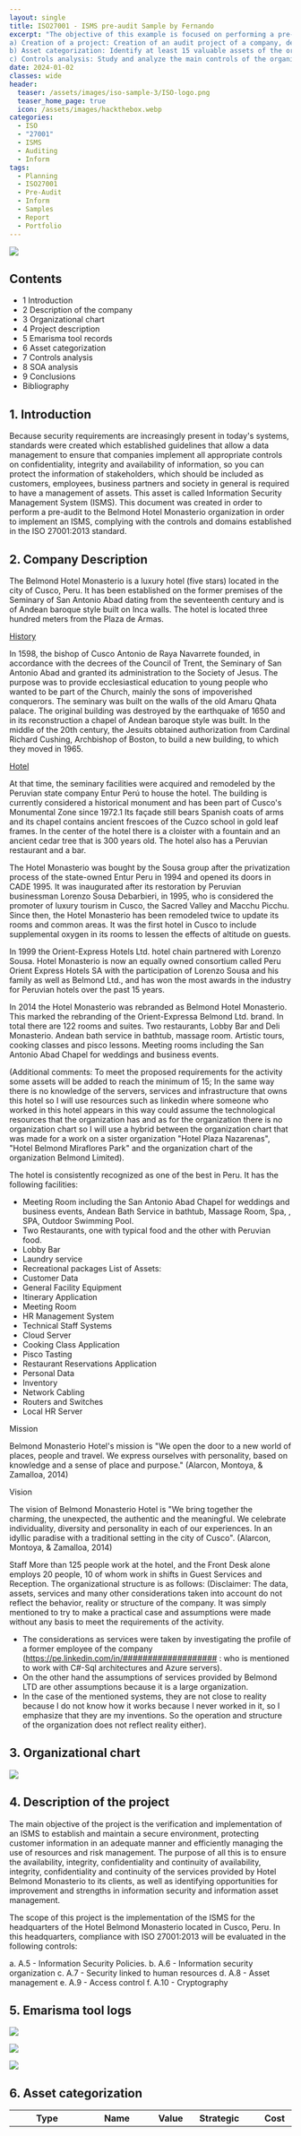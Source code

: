```yaml
---
layout: single
title: ISO27001 - ISMS pre-audit Sample by Fernando 
excerpt: "The objective of this example is focused on performing a pre-audit of the security management compliance level of a company.
a) Creation of a project: Creation of an audit project of a company, defining the company. 
b) Asset categorization: Identify at least 15 valuable assets of the organization.
c) Controls analysis: Study and analyze the main controls of the organization. Focus on the first 6 domains."
date: 2024-01-02
classes: wide
header:
  teaser: /assets/images/iso-sample-3/ISO-logo.png
  teaser_home_page: true
  icon: /assets/images/hackthebox.webp
categories:
  - ISO
  - "27001"
  - ISMS
  - Auditing
  - Inform
tags:
  - Planning
  - ISO27001
  - Pre-Audit
  - Inform
  - Samples
  - Report
  - Portfolio
---
```


![](/assets/images/iso-sample-3/ISO-logo.png)

## Contents
- 1 Introduction
- 2 Description of the company
- 3 Organizational chart 
- 4 Project description 
- 5 Emarisma tool records
- 6 Asset categorization 
- 7 Controls analysis
- 8 SOA analysis
- 9 Conclusions
- Bibliography 

         
## 1. Introduction

Because security requirements are increasingly present in today's systems, standards were created which established guidelines that allow a data management to ensure that companies implement all appropriate controls on confidentiality, integrity and availability of information, so you can protect the information of stakeholders, which should be included as customers, employees, business partners and society in general is required to have a management of assets. This asset is called Information Security Management System (ISMS).
This document was created in order to perform a pre-audit to the Belmond Hotel Monasterio organization in order to implement an ISMS, complying with the controls and domains established in the ISO 27001:2013 standard.

## 2. Company Description

The Belmond Hotel Monasterio is a luxury hotel (five stars) located in the city of Cusco, Peru. It has been established on the former premises of the Seminary of San Antonio Abad dating from the seventeenth century and is of Andean baroque style built on Inca walls. The hotel is located three hundred meters from the Plaza de Armas.

<ins>History</ins>

In 1598, the bishop of Cusco Antonio de Raya Navarrete founded, in accordance with the decrees of the Council of Trent, the Seminary of San Antonio Abad and granted its administration to the Society of Jesus. The purpose was to provide ecclesiastical education to young people who wanted to be part of the Church, mainly the sons of impoverished conquerors. The seminary was built on the walls of the old Amaru Qhata palace. The original building was destroyed by the earthquake of 1650 and in its reconstruction a chapel of Andean baroque style was built. In the middle of the 20th century, the Jesuits obtained authorization from Cardinal Richard Cushing, Archbishop of Boston, to build a new building, to which they moved in 1965.

<ins>Hotel</ins>

At that time, the seminary facilities were acquired and remodeled by the Peruvian state company Entur Perú to house the hotel. The building is currently considered a historical monument and has been part of Cusco's Monumental Zone since 1972.1 Its façade still bears Spanish coats of arms and its chapel contains ancient frescoes of the Cuzco school in gold leaf frames. In the center of the hotel there is a cloister with a fountain and an ancient cedar tree that is 300 years old. The hotel also has a Peruvian restaurant and a bar.

The Hotel Monasterio was bought by the Sousa group after the privatization process of the state-owned Entur Peru in 1994 and opened its doors in CADE 1995. It was inaugurated after its restoration by Peruvian businessman Lorenzo Sousa Debarbieri, in 1995, who is considered the promoter of luxury tourism in Cusco, the Sacred Valley and Macchu Picchu. Since then, the Hotel Monasterio has been remodeled twice to update its rooms and common areas. It was the first hotel in Cusco to include supplemental oxygen in its rooms to lessen the effects of altitude on guests. 

In 1999 the Orient-Express Hotels Ltd. hotel chain partnered with Lorenzo Sousa. Hotel Monasterio is now an equally owned consortium called Peru Orient Express Hotels SA with the participation of Lorenzo Sousa and his family as well as Belmond Ltd., and has won the most awards in the industry for Peruvian hotels over the past 15 years.

In 2014 the Hotel Monasterio was rebranded as Belmond Hotel Monasterio. This marked the rebranding of the Orient-Expressa Belmond Ltd. brand.
In total there are 122 rooms and suites. Two restaurants, Lobby Bar and Deli Monasterio. Andean bath service in bathtub, massage room. Artistic tours, cooking classes and pisco lessons. Meeting rooms including the San Antonio Abad Chapel for weddings and business events.

(Additional comments: To meet the proposed requirements for the activity some assets will be added to reach the minimum of 15; In the same way there is no knowledge of the servers, services and infrastructure that owns this hotel so I will use resources such as linkedin where someone who worked in this hotel appears in this way could assume the technological resources that the organization has and as for the organization there is no organization chart so I will use a hybrid between the organization chart that was made for a work on a sister organization "Hotel Plaza Nazarenas", "Hotel Belmond Miraflores Park" and the organization chart of the organization Belmond Limited).

The hotel is consistently recognized as one of the best in Peru. It has the following facilities:
- Meeting Room including the San Antonio Abad Chapel for weddings and business events, Andean Bath Service in bathtub, Massage Room, Spa, , SPA, Outdoor Swimming Pool.
- Two Restaurants, one with typical food and the other with Peruvian food.
- Lobby Bar
- Laundry service
- Recreational packages
List of Assets:
- Customer Data
- General Facility Equipment
- Itinerary Application
- Meeting Room
- HR Management System
- Technical Staff Systems
- Cloud Server
- Cooking Class Application
- Pisco Tasting
- Restaurant Reservations Application
- Personal Data
- Inventory
- Network Cabling
- Routers and Switches
- Local HR Server

Mission

Belmond Monasterio Hotel's mission is "We open the door to a new world of places, people and travel. We express ourselves with personality, based on knowledge and a sense of place and purpose." (Alarcon, Montoya, & Zamalloa, 2014)

Vision

The vision of Belmond Monasterio Hotel is "We bring together the charming, the unexpected, the authentic and the meaningful. We celebrate individuality, diversity and personality in each of our experiences. In an idyllic paradise with a traditional setting in the city of Cusco". (Alarcon, Montoya, & Zamalloa, 2014)

Staff
More than 125 people work at the hotel, and the Front Desk alone employs 20 people, 10 of whom work in shifts in Guest Services and Reception. The organizational structure is as follows:
(Disclaimer: The data, assets, services and many other considerations taken into account do not reflect the behavior, reality or structure of the company. It was simply mentioned to try to make a practical case and assumptions were made without any basis to meet the requirements of the activity. 
- The considerations as services were taken by investigating the profile of a former employee of the company (https://pe.linkedin.com/in/################### : who is mentioned to work with C#-Sql architectures and Azure servers). 
- On the other hand the assumptions of services provided by Belmond LTD are other assumptions because it is a large organization.
- In the case of the mentioned systems, they are not close to reality because I do not know how it works because I never worked in it, so I emphasize that they are my inventions. So the operation and structure of the organization does not reflect reality either).

## 3. Organizational chart 

![](/assets/images/iso-sample-3/iso-sample-1.PNG)
  
## 4. Description of the project

The main objective of the project is the verification and implementation of an ISMS to establish and maintain a secure environment, protecting customer information in an adequate manner and efficiently managing the use of resources and risk management. The purpose of all this is to ensure the availability, integrity, confidentiality and continuity of availability, integrity, confidentiality and continuity of the services provided by Hotel Belmond Monasterio to its clients, as well as identifying opportunities for improvement and strengths in information security and information asset management.

The scope of this project is the implementation of the ISMS for the headquarters of the Hotel Belmond Monasterio located in Cusco, Peru. In this headquarters, compliance with ISO 27001:2013 will be evaluated in the following controls:

a. A.5 - Information Security Policies.
b. A.6 - Information security organization
c. A.7 - Security linked to human resources
d. A.8 - Asset management
e. A.9 - Access control
f. A.10 - Cryptography

## 5. Emarisma tool logs

![](/assets/images/iso-sample-3/iso-sample-2.PNG)

![](/assets/images/iso-sample-3/iso-sample-3.PNG)

![](/assets/images/iso-sample-3/iso-sample-4.PNG)
  
## 6. Asset categorization

| Type | Name | Value | Strategic | Cost | Owner | Responsible | Description | Remarks |
| --- | --- | --- | --- | --- | --- | --- | --- | --- |
| [S] Services | Application Cooking Classes | Low | 0.00€. | Hotel Belmond Monastery | Alberto Velasquez | An application for cooking classes where users can access with a username and password that is assigned to them, so they can see the dishes they prepare, their equivalents, nutritional table and steps to follow in their respective languages of origin. | - | 
| [SW] Applications (software) | Itinerary Application | Very High | 0.00€ | Hotel Belmond Monasterio | Alberto Velasquez | Application where guests can check their itinerary and reservations. | - |
| [SW] Applications (software) | Restaurant Reservation Application | Medium | 0.00€ Alberto Velasquez | Hotel Belmond Monasterio | The Hotel Belmond Monasterio has an application to make reservations in its restaurants. Whether someone is a guest or not of the hotel. | - |
| [L] Facilities | Network Wiring | Very Low | 0.00€ | Hotel Belmond Monastery | Alberto Velasquez | Wiring of all rooms, Reception and Business Center.
| [S] Amenities | Pisco Tasting | Very Low | - | Hotel Belmond Monastery | Alberto Velasquez | An application for the tasting of pisco (liquor of Peruvian origin) where users can access with a username and password that is assigned to them, so they can see the cocktails that they prepare with the ingredients, their equivalences, nutritional table and steps to follow in their respective languages of origin. | - |
| [D] Data / Information | Customer Data | Very High | 0.00€ | Hotel Belmond Monastery | Alberto Velasquez | The registry of the clients who stayed at the hotel. | - |
| [D] Data / Information | Personal Data | Medium | 0.00€ | Hotel Belmond Monastery | Alberto Velasquez | Personal information of Hotel employees Belmond Monasterio: DNI, Names and Surnames, telephone, cell phone, salary, work load, etc. | - | 
| [HW] Computer equipment (hardware) | General equipment in the facilities | Very High | Hotel Belmond Monastery | Alberto Velasquez | This is the equipment found in the organization, which is used to verify records and process requests. | - |
| [AUX] Auxiliary Equipment | Inventory | Low | - | Hotel Belmond Monastery | Alberto Velasquez | Peripheral equipment and auxiliary cables to keep hardware failures to a minimum. | - |
| [P] Staff | Systems Technical Staff | Medium | 0.00€ | Hotel Belmond Monastery | Alberto Velasquez | This staff is in charge of providing technical support for the facilities and troubleshooting minor systems problems. | - |
| [COM] Communication networks | Routers and Switches | High | - | Belmond Monasterio Hotel | Alberto Velasquez | All the connection equipment such as Routers and Switches at the Belmond Monasterio Hotel. | Uninterrupted connectivity in Belmond Hotels is indispensable, especially because most of their guests are businessmen or people who need to be connected all the time. |
| [L] Facilities | Meeting Room | Very High | - | Hotel Belmond Monastery | Alberto Velasquez | In this area users can connect and hold their conferences. | - |
| [S] Services | Cloud Server | Very High | - | Belmond LTD | Belmond LTD | The Belmond LTD organization owns a private PaaS type cloud server, which is assigned to each hotel in the world. This service is in charge of collecting all the information from all areas, staff and customers, for a subsequent CRM. | - |
|[HW] Hardware | Local Server for Human Resources | Medium | - | Hotel Belmond Monastery | Alberto Velasquez | Local rack server for the Human Resources software, which is in charge of workload management and attendance registration. | - |
| [SW] Applications (software) | Human Resources Management System | Medium | - | Hotel Belmond Monastery | Alberto Velasquez | This system keeps track of the work attendance of the organization's personnel. | - |




## 5. Methodologies

In order to perform the audit process on Librería On-Line S.A., ISACA's "IT Audit Framework (ITAF)", which is a framework of professional practices for IT auditing, has been selected as the audit methodology.

![](/assets/images/iso-sample-2/iso-sample-1.PNG)

Image 1. ITAF - Practical IT Assurance Reference Framework.

ITAF is a comprehensive, best-practice reference model that:

- Establishes standards that address IT systems auditing, professional roles and responsibilities; knowledge and skills, diligence, conduct and reporting requirements.
  
- Defines terms and concepts specific to information systems assurance.
  
- Provides guidance, tools and techniques in the planning, design, conduct and reporting of information systems auditing and assurance.


Information Systems Audit and Assurance

The ITAF General, Performance and Reporting Standards must be followed in all circumstances.In addition, the standards contain key aspects designed to assist IT systems auditing and professional assurance. The ITAF framework is composed of the elements shown in Figure 2. These include three categories of standards, General, Performance and Reporting. General Standards: These are the guiding principles under which the IT assurance profession operates. They apply to all IT audit behavioral assignments such as professional ethics, independence, objectivity, necessary care and competence in knowledge and skills. 


Execution Standards: Deals with planning and supervision, delimitation, risk and materialization, resource mobilization, assignment supervision and management, audit and evidence assurance, and the exercise of professional judgment and due care.


Reporting Delivery Standards: directs the types of reports, forms of communication, and information communicated.
Guidelines: 

Reporting Standards: Addresses the types of reports, forms of communication and the information communicated.
Guidelines:Provides the IT audit and assurance professional with information and guidance on the area of audit or assurance.In line with the three categories of standards mentioned above, the guidelines focus on various audit approaches, methodologies, tools and techniques, and related material to assist in the planning, execution, evaluation, review and reporting of IT processes, as well as related audit assurance controls and initiatives.


Tools and techniques: provides specific information on various methodologies, tools and templates, and provides guidance on their application and use to operationalize the information provided in the guide.

![](/assets/images/iso-sample-2/iso-sample-2.PNG)

Image 2. ITAF taxonomy, as ITAF is hierarchically organized.

The ITAF audit methodology is divided into numerals for better understanding.
The following is a table with the different components of the standard and their differentiation
components of the standard and their differentiation depending on their objective.

| Section 1000: | Introduction to the IT Assurance Framework|
| --- | --- |
|- | 1001 Auditor Profile 1002 Organizational Independence 1003 Professional Independence 1004 Reasonable Expectation 1005 Due Professional Care 1006 Competence 1007 Assertions 1008 Criteria.Execution 1201 Engagement Planning 1202 Planning Risk Assessment 1203 Performance and Supervision 1204 Materiality 1205 Evidence 1206 Use of the Work of Other Experts 1207 Irregularity and Wrongful Acts 1208 Criteria. Reporting 1401 Reporting 1402 Follow-up activities|


| Section 2000: | IT Assurance Standards: Defining Common Benchmarks.|
| --- | --- |
| - |General 2001 Auditor Profile 2002 Organizational Independence 2003 Professional Independence 2004 Reasonable Expectation 2005 Due Professional Care 2006 Competence 2007 Assertions 2008 Performance Criteria 2201 Planning Engagement 2202 Planning Risk Assessment 2203 Performance and Oversight 2204 Materiality 2205 Evidence 2206 Use of Other Experts' Work 2207 Irregularity and Wrongful Acts 2208 Sampling Report 2401 Reports 2402 Follow-up Activities|

| Section 3000: | Implementation Guidance: Standards in practice. |
|---|---|
| - | 3100 IT Assurance Guidelines: Overview and Usage. 3200 Business issues 3210 Involvement of enterprise-wide policies, practices and standards in the IT function 3230 Involvement of enterprise-wide assurance initiatives in the IT function 3250 Involvement of enterprise-wide assurance initiatives in IT assurance plans and activities 3270 Additional enterprise-wide issues and their impact on the IT function 3400 IT management processes 3410 IT governance (Mission, Objectives, Strategy, Corporate Alignment, Reporting) 3412 Determining the impact of business initiatives on IT assurance activities 3415 Using the work of other experts in performing IT assurance activities 3420 IT Project Management 3425 IT Information Strategy 3427 IT Information Management 3430 IT Strategy and Plans (Budgets, Funding, Metrics) 3450 IT Processes (Operations, Human Resources, Development, etc. ) 3470 IT risk management 3490 IT compliance support 3600 IT audit and assurance 3605 Relying on the Work of Specialists and Others 3607 Integration of IT audit and assurance work with other audit activities 3610 Use of COBIT in the IT assurance process 3630 Audit of IT general controls (ITGC) 3650 Audit application controls 3653 Audit of traditional application controls 3655 Enterprise resource planning (ERP) audit systems 3657 Audit of alternative software development strategies 3660 Specific audit requirements 3661 Government-specified audit criteria 3662 Industry-specified audit criteria 3670 Computer-assisted audit techniques (CAAT) audit 3680 IT audit and regulatory reporting 3690 Selection of assurance elements of interest 3800 IT assurance and audit management 3810 IT assurance or audit function 3820 Planning and Scope of IT assurance and audit objectives 3830 Planning and scope of IT assurance and audit work 3831 IT assurance and audit work 3832 IT assurance and audit planning and scope of work 3833 IT assurance and audit objectives 3810 IT audit or assurance function 3820 Planning and scoping of IT audit and assurance objectives 3830 Planning and scoping of IT audit and assurance work 3835 Planning and scoping risk assessments 3840 Managing the execution of the IT audit and assurance process 3850 Integration of the audit and assurance process 3860 Collection of evidence 3870 Documentation of IT audit and assurance work 3871 IT audit and assurance work 3875 Documentation and confirmation of IT audit and assurance findings 3880 Evaluation of results and development of recommendations 3890 Actual IT audit and assurance reports 3892 Reports of IT audit and assurance recommendations 3894 Reports on IT advisory and consulting reviews |

| Section 4000:  | IT Assurance Tools and Techniques |
|----------------|-----------------------------------|
| - | X |

Table 1. Description of the numerals of the ITAF methodology.

Typical audit procedure according to the ITAF framework.

Each phase in the audit process is subsequently divided into key steps for planning, defining, executing and reporting on the outcome of the line of engagement with the audit standards are shown in Figure 3 below. The organization and naming conventions of each step are described by the ITAF guidance and can be adjusted to meet the requirements of the business as they meet the applicability of the standards and fulfill the overall objective of the audit engagement.

![](/assets/images/iso-sample-2/iso-sample-3.PNG)

Figure 3, Typical ITAF audit process, steps by phase.

Planning Phase
1. Determine the audit subject.
2. Define the audit objectives.
3. Define the scope of the audit.
4. Make a pre-audit plan.
5. Determine procedures.
Field work and documentation phase.
Acquisition of data.
2. Control points.
3. Fault discovery and validation.
4. Documenting results.
Report delivery phase.
1. Gather required reports.
2. Prepare draft report.
3. Sign draft report.
4. Continue (perform the audit process one more time).

## 6. Organization and resources required
    
Regarding the specialists assigned to this project, we have the following specialists.

| Role | Name | Profession | Certificate |
|---|---|---|---|
|Audit Manager| Gerardo Andrade | Master in IT Security| Project Manager Professional, ITIL|
|Consultant Senior 1 | Camilo Jimenez | Master in IT Security | Project Manager Professional, COBIT 5 |
|Consultant Senior 2| Carlos James | Master in Computer Security| ISO/IEC 27001, CEH, CISSP, CISM|

Table 2, Human resources for the audit.

Our professionals will be supported by the use of the following technological resources.

|Reference | Manufacturer | SO | HW | Purpouse |
| --- | --- | --- | --- | --- |
| ThinkPad X Nano Gen 1 Black Model: 20UQS0KV | Lenovo Cert MIL-STD 810G | Windows 10 Pro 64 | -SSD 1TB -RAM 16 GB -Intel® Core™ i7-1180G -Wi-Fi 6, 802.11ax 2x2 Wi-Fi -Bluetooth 5.1, M.2 Card | In-house Testing |
| ThinkPad X Nano Gen 1 - Black Model: 20UQS0KV | Lenovo | Windows 10 Pro 64 |-SSD 1TB -RAM 16 GB -Intel® Core™ i7-1180G -Wi-Fi 6, 802.11ax 2x2 Wi-Fi + -Bluetooth 5.1, M.2 Card | External Testing|
| Dell Precision 7760 | Dell | Red Hat Enterprise | -SSD 1TB -RAM 16 GB | Red Team |
|- |- | Linux Server | Intel® Xeon® W-11955M, vPro® (24 MB cache, 8 cores, 16 threads, 2.60 GHz to 5. GHz Turbo, 45 W) |-|
| Dell Precision 7760 | Dell | Red Hat Enterprise Linux Server | - SSD M.2 2280 de 2 TB, 4.ª generación, PCIe x4 NVMe - RAM 128 GB, 4 x 32 GB, DDR4, 3200 MHz, ECC - Intel® Xeon® W-11955M, vPro® (24 MB cache, 8 cores, 16 threads, 2.60 GHz to 5. GHz Turbo, 45 W) - Intel Wi-Fi 6E AX210 Wireless Card with Bluetooth 5. | Blue Team |

Table 3. IT resources for the audit.

Some of the tools to be used in the different phases of this audit are described below.

| Phases | Tools | Description |
| --- | --- | ---|
| Planning phase | Microsoft Office 365 Microsoft Project | For this phase we will mainly use Microsoft office tools together with its Microsoft Project tool, specialized in the development of plans, project tracking and report generation. |
| Field work and documentation phase. | Acrylic Maltego Acunetix MaxMind Advanced Scanner Metasploit Aircrack Microsoft Office 365 Airmon-ng Microsoft Project Airodump nbtstat Amap Nessus Pro Archive.org Netcat Armitage netScan Beef NetSparker Bettercap NetworkMiner Cain & Abel Nmap Censys OpenVas CLARA Ophcrack Core Impact OSINT Framework CrypCat OWASP ZAP dnsgoodies PwDump DNSSpoof RIPS EmailSpider SamSpade Ettercap SET ExploitKit Shodan Firewalking Sn1per Fortify SnifferPro GFI Languard SQLMap Google Dorks SSLStrip Google Maps Stalker HTTPPrint TCPDump Hunter TheHarvester Hydra Tinfoleak ICMP Traceroute Jhonthe ripper W3af Kismet Whois Online Krack Wifi Fern Look@lan Wireshark LUCY Yersinia Macof ZenMap | For this phase we will mainly use Microsoft office tools together with its Microsoft Project tool, specialized in the development of plans, monitoring/documentation of projects and generation of reports. Additionally, this phase also makes use of those tools of vital utility in the analysis, exploitation of vulnerabilities, Footprinting, Open Source Intelligence, Network and Port Scanning, etc.|
| Report delivery phase. | Microsoft Office 365 Microsoft Project | For this phase will be used mainly Microsoft office tools along with its Microsoft Project tool, specialized in the development of plans, project tracking and reporting. |

Table 4. Audit tools.

## 7. Communication procedures with project managers

Those responsible for this audit project will communicate mainly by e-mail to have time stamps and delivery support, and in special cases, verbally in pre-scheduled meetings only, given the above, telephone communication is limited only to cases of extreme urgency and will be carried between the directors (Auditor and Auditee) of the project.

The contact information is listed in the following table:

| Role | Name | email | Phone |
| --- | --- | --- | --- |
| Audit Manager | Gerardo Andrade | gerenteauditoria@auditor.com | +57 3205554433|
| Consultant Senior 1 | Camilo Jiménez | Consultorjunio1@auditor.com | NA |
| Consultant Consultant 2 | Carlos James | Consultorjunio2@auditor.com | NA |
| CEO | Juan Carlos López | juan.carlos@libreriaonline.com | +34 669 33 22 11|
| CTO | José Luis Salas | jose.luis@libreriaonline.com | +34 669 33 22 10 |

Table 5. Audit contact information

The delivery of reports, evidences, supports and annexes will be done within the timeframe stipulated in the planning.

There is an escalation matrix in which it is clarified that the person who will act as liaison between Librería Online S.A. and InfoSecurity will be InfoSecurity's audit manager, and all official communications will be made through him, although communications at a horizontal level are not ruled out for purposes of information gathering and management of processes inherent to the audit, without affecting the established objectives and purposes.

![](/assets/images/iso-sample-2/iso-sample-4.PNG)

Image 4. Communication escalation matrix.

## 8. Planning

## 8.1. Content of the plan

The following key activities have been defined for the development of the audit plan.
Understanding: in order to have a general understanding of the company's context it is necessary to identify, among others:
- The procedures, responsibilities and organizational structure of the roles involved.
- General technology controls in the applications and technological platforms where they operate.
- Main modules that make up the applications and the processes they support. 
- User management, configuration management and incident management procedures.
- Security scheme for applications and their technological platforms.
- Identification of key automatic controls of the applications that support business processes.

Definition of the assessment plan

According to the understanding obtained in the previous phase and the Company's expectations, the review plans for the technological infrastructure will be designed.
The tests defined for the evaluation of general technology controls for technology infrastructure and application development and maintenance will be performed based on the defined methodology and good security practices.
The selection of mitigation controls will be made once the key controls that support the business processes have been identified in the previous phase.

Execution of the assessment plan

Based on the previously defined assessment plan, detailed work programs will be established where the following will be defined:

- Execute the detailed tests
- Documenting the results.

Presentation of results

Prepare and inform the roles involved and the areas deemed necessary, about the findings that mean risks for the company, as well as the recommendations that allow defining and executing improvement plans necessary to mitigate and manage the identified risks.
The following activities will be carried out:
- Validate the findings and recommendations with the responsible areas.
- Request the areas responsible for defining and implementing the action plans and the implementation schedule, in order to facilitate follow-up.
- Submit a report with the findings and opportunities for improvement.

## 8.2. Phases of the audit performance.
The phases for the performance of the audit are the following:
Planning, execution, closing

![](/assets/images/iso-sample-2/iso-sample-5.PNG)

Image 5. Phases of an audit.

## 8.3. Task execution deadlines (diagram).

Planning 

| Activity | Start | End | Assigned resources|
| --- | --- | --- | --- |
| Service understanding | 13/06/22 | 14/06/22 | Infosecurity Audit Manager,  Senior Infosecurity Consultant|
| Prepare proposal of contractual agreements and audit service | 15/06/22 | 20/06/22 | Senior Infosecurity Consultant, Infosecurity Audit Manager|
| Develop audit program | 21/06/22 | 22/06/22 | Audit Manager Infosecurity, Senior Consultant Infosecurity|
| Send service proposal, contractual agreements and information request to client | 23/06/22 | 23/06/23/ | Infosecurity Audit Manager |

Table 6. Audit planning phase.

Execution

| Activity | Detail | Start | End | Infosecurity Resources | Participants / involved |
|---|---|---|---|---|---|
| Delivery of information requested from the client | Documentation to be used as input for the service| 24/06/2022 | 30/06/22 | Audit Manager| Manager of On Line Librería |
| Evaluation documentation | Review of information sent by the client | 01/07/2022 | 08/07/22 | Senior Consultant 1, Senior Consultant 2 | - | 
| Kick-off meeting | Presentation of objectives and scope | 11/07/22 | 11/07/22 | Audit Manager, Senior Auditor, Junior Auditor | Managers, stakeholders of Librería On Line | 
| Meetings with activity managers | Review of access process | 12/07/22 | 13/07/22 | Senior Consultant 1, Senior Consultant 2 | Stakeholders of Librería On Line |
| Meetings with activity managers | Review of network and infrastructure management | 07/14/22 | 07/15/22 | Senior Consultant 1, Senior Consultant 2 | Librería On Line Stakeholders |
| Meetings with activity managers | Review of DMZ implementation and inbound and outbound traffic | 18/07/22 | 19/07/22 | Senior Consultant 1, Senior Consultant 2 | Stakeholders of Librería On Line |
| Meetings with activity managers | Review of penetration tests and vulnerabilities | 20/07/22 | 21/07/22 | Senior Consultant 1, Senior Consultant 2 | Stakeholders of Librería On Line |
| Meetings with activity managers | Review of security services and devices | 22/07/22 | 26/07/22 | Senior Consultant 1, Senior Consultant 2 | Stakeholders of Librería On Line |
| Meetings with activity managers | Review of utilities and messaging services | 27/07/22 | 28/07/22 | Senior Consultant 1, Senior Consultant 2 | Stakeholders of Librería On Line | 
| Meetings with business managers | Review of internal and external applications | 27/07/22 | 28/07/22 | Senior Consultant 1, Senior Consultant 2| Stakeholders of Librería On Line | 
| Meetings with activity managers | Review of GDPR compliance | 27/07/22 | 29/07/22 | Senior Consultant 1, Senior Consultant 2 | Stakeholders of Librería On Line | 
| Information analysis and sample selection | Analysis of collected information | 01/08/22 | 05/08/22 | Senior Consultant 1, Senior Consultant 2 | - | 
| Technical evaluation |  Execution of technical reviews | 08/08/22 | 31/08/22 | Senior Consultant 1, Senior Consultant 2 | - |  
| Documentation of results |Documentation of findings | 01/09/22 | 09/09/22 | Senior Consultant 1, Senior Consultant 2 | 
| Verification of results | Clarification of doubts | 12/09/22 | 12/09/22 | Senior Consultant 1, Senior Consultant 2 | Stakeholders involved in findings | 
| Preparation of report of observations | Documentation of findings | 13/09/22 | 19/09/22 | Senior Consultant 1, Senior Consultant 2 | 
| Preparation of recommendations | Preparation of recommendations | 20/09/22 | 21/09/22 | Senior Consultant 1, Senior Consultant 2 | 
| Completion of the audit report | Completion of audit report| 22/09/22 | 22/09/22 | Senior Consultant 1, Senior Consultant 2 | - | 
| Closing meeting | Final results presentation meeting | 23/09/22 | 23/09/22 | Senior Consultant 1, Senior Consultant 2 | Managers, stakeholders of Librería On Line|

Table 7. Audit execution phase.

## 9. Budget

Audit fees are impacted by the following factors: the depth of the review expected by the stakeholders and management, as well as the business risks, volume and complexity of the operations.
Based on our experience in auditing other companies in the sector, taking into account that we have been auditing for years other entities in the same industry and based on our knowledge of the operations, as well as what we received from you in previous communications, we consider that we can provide the services described in the scope for the following investment: USD $50,000 (excluding taxes).

| Item | Category | Amount |
| --- | --- | --- |
| 1 | Consulting Manager | $ 20,000 |
| 2 | Senior Consultant 1 | $ 12,000 |
| 3 | Senior Consultant 2 | $ 12,000 |
| 4 | Operating system licenses and auditing solutions | $ 5,000 |
| 5 | Computer equipment | $ 800 |
| 6 | Materials | $ 100 |
| 7 | Transportation | $ 100 |
|Total | - | $ 50,000 |

Table 8. Budget.

## 10. Project risk assessment

In order to successfully meet the objectives of the technical audit service, the following risks have been identified which, if they materialize, may have a negative impact on one or more of the service objectives.


| No. | Description | Strategy | Action Plan | Responsible Level |
| --- | --- | --- | --- | --- |
| 1 | Delay in the schedule due to late delivery of requested documentation| Mitigate | Prioritize the service as critical and follow up with those responsible for the delivery of documentation | Librería On Line | High |
| 2 | Delay in the schedule due to the subcontracted supplier's delay in providing the facilities for the execution of the technical tests | Mitigate | Engage the outsourcing vendor to provide testing facilities | Librería On Line | High|

Table 9. Risk assessment.

![](/assets/images/iso-sample-2/iso-sample-6.PNG) 

Table 10. Risk level for the audit project.

## 11. Annex I: Authorization Agreement

Librería On-Line S.A with address at Plaza Ajuntament, 3 - B, Valencia, 46002, valencia and CIF B46057881, registered in the Mercantile Registry of Valencia, hereinafter referred to as THE COMPANY, authorizes: InfoSecurity, hereinafter referred to as THE PROVIDER to perform a security audit of its information and communications systems, including but not limited to different tests to check the level of cybersecurity that the technological infrastructure possesses. This review will be carried out from 06/13/2022 until 09/23/2022. Except as expressly stated by THE COMPANY, THE PROVIDER will not attempt to cause the servers to be out of service, nor will it carry out denial of service attacks. However, given the nature of the review, such circumstances may arise unintentionally, even though we have performed professional due diligence.

THEREFORE, THE PROVIDER DISCLAIMS ANY LIABILITY WHATSOEVER FOR ALL DAMAGES THAT MAY RESULT DIRECTLY OR INDIRECTLY FROM THE PERFORMANCE OF THE "PENETRATION TEST", INCLUDING, BUT NOT LIMITED TO, DOWNTIME, LOSS OF DATA, ETC.

THE COMPANY declares that it has read and agrees with what is expressed in this document. On the other hand, THE SUPPLIER declares that it will perform this work with due professional diligence and in accordance with what is defined in the scope, in such a way that, as far as possible, it will not cause the COMPANY's computer systems to be down or rendered unusable.
The undersigned declares that he/she is duly authorized by his/her representative to authorize THE COMPANY to carry out the service in the terms indicated.

## 12. Annex II: Confidentiality Agreement (optional)

In accordance with the provisions of the relevant regulations, the parties agree as follows:
a. The SUPPLIER undertakes to maintain and keep in strict confidentiality the characteristics, terms and conditions of this contract.

b. THE SUPPLIER undertakes to maintain and keep in strict reserve and absolute confidentiality all documents and information of THE COMPANY to which it has access in execution of this contract. It is understood that the obligation assumed by THE SUPPLIER refers not only to the documents and information indicated as "confidential", but to all the documents and information that by reason of the present contract or related to the execution of the same, may be known by any means by THE COMPANY. Consequently, THE COMPANY shall refrain from disclosing such documents and information, either directly or indirectly. THE COMPANY agrees that all information provided under this contract is confidential and proprietary to LIBRERÍA ON-LINE S.A., and THE SUPPLIER may not use such information for any purpose other than that permitted or required to fulfill its obligations.

c. In both cases, THE SUPPLIER must prove, upon request of THE COMPANY, the removal of the information.

d. THE SUPPLIER may only disclose the documents and information referred to in the preceding paragraphs to the personnel strictly necessary for the performance of the activities under this contract.

e. THE SUPPLIER undertakes to take reasonable measures and precautions so that in general any person who has a relationship with THE SUPPLIER does not disclose to any third party the documents and information referred to in the preceding paragraphs.
any third party the documents and information to which it has access, and shall be responsible for the
responsible for the disclosure that may occur and assuming the payment of compensation for damages determined by the competent authority.

f. THE SUPPLIER undertakes not to disclose or disseminate, by any means whatsoever, any labor, tax, financial or any other information belonging or concerning THE COMPANY, as well as about know-how, legal processes and the like that may be known to THE COMPANY and, in general, about any information related to the Services here contracted or any relevant and important information that may be delivered by THE COMPANY by verbal, written and/or electronic means in the course of the rendering of the Services here contracted, including that which it may know or observe as a consequence of the execution of this Contract (the "Confidential Information").
Likewise, THE SUPPLIER undertakes not to disclose or disseminate by any means the reports generated as deliverables within the framework of the provision of the service and in general not to disclose or disseminate any other information or data obtained from THE COMPANY.


g. THE SUPPLIER shall keep the Confidential Information in absolute reserve and shall not make use of it for purposes other than those of this Agreement, and may not disclose it to third parties under any circumstances. Upon termination or termination of this Agreement, the SUPPLIER shall return to the COMPANY all the documents that the latter may have delivered to it.


h. Likewise, it is agreed that THE SUPPLIER is obliged to deliver to THE COMPANY, when requested by it, any type of documentation, accounting, technical or operative information in its possession in relation to the rendering of the contracted services.


i. In the event that THE SUPPLIER is required by any administrative or judicial authority to disclose the information and/or documentation referred to in this clause, THE SUPPLIER shall notify THE COMPANY within 24 hours of the event becoming known so that it may adopt the measures it considers necessary to protect the confidentiality of the information. The confidentiality obligation established in this additional clause operates from the subscription of this contract and shall remain in force indefinitely.

j. THE SUPPLIER agrees to return all the material provided by THE COMPANY at the time of resolution or termination of the present contract without being required to do so by THE COMPANY. SUPPLIER also agrees to erase from the memory of its equipment all information belonging to COMPANY, as well as to delete documents, video tapes, voice recording tapes, diskettes, compact discs or other magnetic media containing information owned by COMPANY. THE SUPPLIER declares that THE COMPANY may carry out the respective verifications when it deems it convenient.

k. THE SUPPLIER agrees to respect and apply in the service provided, the policies, procedures and security controls established by THE COMPANY, which he/she declares to know and accept.

l. THE SUPPLIER undertakes that in the event that the service provided to THE COMPANY consists of and/or requires the installation of new hardware and/or software, it must necessarily comply with the security management process for hardware and software configurations used by THE FINANCIERA.

m. THE COMPANY has the right to request from THE SUPPLIER the documentation certifying compliance with the obligations described in this clause.

n. THE SUPPLIER undertakes to provide all the necessary facilities for THE COMPANY to audit and/or monitor the information security aspects of the services and information assets subject of the contract.


ñ.In case THE SUPPLIER requires any type of access to the resources or tools of THE COMPANY, these must be previously authorized by THE COMPANY.


o.THE SUPPLIER and all personnel of THE SUPPLIER designated by THE SUPPLIER for the provision of the service is prohibited from accessing information related to the operations of THE COMPANY's clients, subject to civil, criminal, administrative and any other legal consequences related to the violation of banking secrecy, The SUPPLIER assumes joint and several liability for the non-compliance of such personnel or third parties of the provisions of this clause, and unlimited liability for all damages caused to the COMPANY or its customers, as well as the payment of any penalties that may be imposed on the COMPANY in this regard.

p. THE SUPPLIER assumes responsibility for the loss, modification, destruction, falsification, theft, misuse and/or unauthorized disclosure of the COMPANY's information assets, to the extent that this is attributable to THE SUPPLIER or its personnel. THE SUPPLIER must ensure that access to each office and/or work area that manages materials and information subject to the contract must be restricted to authorized persons only. All work environments must have the physical and environmental security necessary to adequately protect the COMPANY's information assets.

q. Both parties understand as information assets the documents containing information of THE COMPANY, among these, client's information bases, securities, contracts, client's file, which is not exclusive.In case of security incidents, THE SUPPLIER:

r. Provide THE COMPANY with the necessary resources (human and material means) so that it can carry out the analysis of the incident and its correction.

s. It will allow THE COMPANY to analyze and investigate the logs of the systems, traces of the IDS elements, IPS, firewall and any network and security element implemented, whether they are located in THE SUPPLIER's own facilities or in THE COMPANY's facilities.

t. Ensure that the logs and traces referred to in the preceding paragraph are not deleted for at least seven (7) working days from the date of notification of the incidents.

u. Safeguard and isolate any electronic or any other type of evidence that may be useful, in order to be able to make, if necessary, a forensic copy of such evidence.

v. THE SUPPLIER declares to be fully aware of all the normative scopes contemplated in the internal regulations of the COMPANY; as well as the measures and/or sanctions for the non-compliance of the same.

w. Failure to comply with this clause will immediately result in the termination of this Contract, and the payment of a penalty, plus the corresponding compensation for damages and losses.

